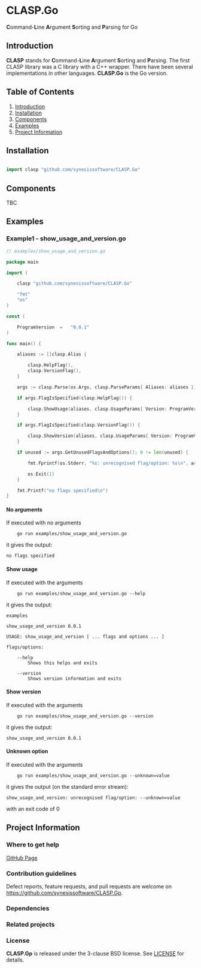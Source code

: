 # CLASP.Go
**C**ommand-**L**ine **A**rgument **S**orting and **P**arsing for Go

## Introduction

**CLASP** stands for **C**ommand-**L**ine **A**rgument **S**orting and
**P**arsing. The first CLASP library was a C library with a C++ wrapper. There
have been several implementations in other languages. **CLASP.Go** is the
Go version.


## Table of Contents

1. [Introduction](#introduction)
2. [Installation](#installation)
3. [Components](#components)
4. [Examples](#examples)
5. [Project Information](#project-information)

## Installation

```Go

import clasp "github.com/synesissoftware/CLASP.Go"
```

## Components

TBC

## Examples

### Example1 - show_usage_and_version.go

```Go
// examples/show_usage_and_version.go

package main

import (

    clasp "github.com/synesissoftware/CLASP.Go"

    "fmt"
    "os"
)

const (

    ProgramVersion  =   "0.0.1"
)

func main() {

    aliases := []clasp.Alias {

        clasp.HelpFlag(),
        clasp.VersionFlag(),
    }

    args := clasp.Parse(os.Args, clasp.ParseParams{ Aliases: aliases })

    if args.FlagIsSpecified(clasp.HelpFlag()) {

        clasp.ShowUsage(aliases, clasp.UsageParams{ Version: ProgramVersion, InfoLines: []string { "examples", "", ":version:", "" }})
    }

    if args.FlagIsSpecified(clasp.VersionFlag()) {

        clasp.ShowVersion(aliases, clasp.UsageParams{ Version: ProgramVersion })
    }

    if unused := args.GetUnusedFlagsAndOptions(); 0 != len(unused) {

        fmt.Fprintf(os.Stderr, "%s: unrecognised flag/option: %s\n", args.ProgramName, unused[0].Str())

        os.Exit(1)
    }

    fmt.Printf("no flags specified\n")
}
```

#### No arguments

If executed with no arguments

```
    go run examples/show_usage_and_version.go
```

it gives the output:

```
no flags specified
```

#### Show usage

If executed with the arguments

```
    go run examples/show_usage_and_version.go --help
```

it gives the output:

```
examples

show_usage_and_version 0.0.1

USAGE: show_usage_and_version [ ... flags and options ... ]

flags/options:

    --help
        Shows this helps and exits

    --version
        Shows version information and exits
```

#### Show version

If executed with the arguments

```
    go run examples/show_usage_and_version.go --version
```

it gives the output:

```
show_usage_and_version 0.0.1
```

#### Unknown option

If executed with the arguments

```
    go run examples/show_usage_and_version.go --unknown=value
```

it gives the output (on the standard error stream):

```
show_usage_and_version: unrecognised flag/option: --unknown=value
```

with an exit code of 0



## Project Information

### Where to get help

[GitHub Page](https://github.com/synesissoftware/CLASP.Gp "GitHub Page")

### Contribution guidelines

Defect reports, feature requests, and pull requests are welcome on https://github.com/synesissoftware/CLASP.Gp.

### Dependencies

### Related projects

### License

**CLASP.Gp** is released under the 3-clause BSD license. See [LICENSE](./LICENSE) for details.
